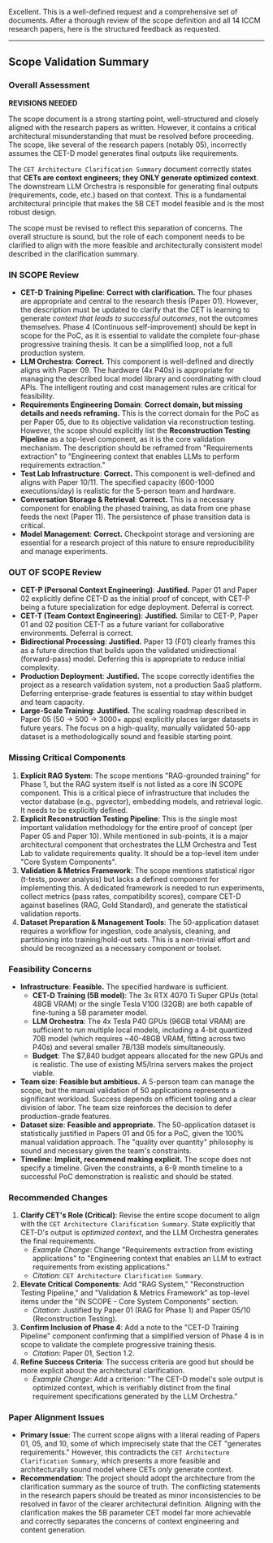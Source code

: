 Excellent. This is a well-defined request and a comprehensive set of documents. After a thorough review of the scope definition and all 14 ICCM research papers, here is the structured feedback as requested.

---

## Scope Validation Summary

### Overall Assessment
**REVISIONS NEEDED**

The scope document is a strong starting point, well-structured and closely aligned with the research papers as written. However, it contains a critical architectural misunderstanding that must be resolved before proceeding. The scope, like several of the research papers (notably 05), incorrectly assumes the CET-D model generates final outputs like requirements.

The `CET Architecture Clarification Summary` document correctly states that **CETs are context engineers; they ONLY generate optimized context**. The downstream LLM Orchestra is responsible for generating final outputs (requirements, code, etc.) based on that context. This is a fundamental architectural principle that makes the 5B CET model feasible and is the most robust design.

The scope must be revised to reflect this separation of concerns. The overall structure is sound, but the role of each component needs to be clarified to align with the more feasible and architecturally consistent model described in the clarification summary.

### IN SCOPE Review
- **CET-D Training Pipeline**: **Correct with clarification.** The four phases are appropriate and central to the research thesis (Paper 01). However, the description must be updated to clarify that the CET is learning to generate *context that leads to successful outcomes*, not the outcomes themselves. Phase 4 (Continuous self-improvement) should be kept in scope for the PoC, as it is essential to validate the complete four-phase progressive training thesis. It can be a simplified loop, not a full production system.
- **LLM Orchestra**: **Correct.** This component is well-defined and directly aligns with Paper 09. The hardware (4x P40s) is appropriate for managing the described local model library and coordinating with cloud APIs. The intelligent routing and cost management rules are critical for feasibility.
- **Requirements Engineering Domain**: **Correct domain, but missing details and needs reframing.** This is the correct domain for the PoC as per Paper 05, due to its objective validation via reconstruction testing. However, the scope should explicitly list the **Reconstruction Testing Pipeline** as a top-level component, as it is the core validation mechanism. The description should be reframed from "Requirements extraction" to "Engineering context that enables LLMs to perform requirements extraction."
- **Test Lab Infrastructure**: **Correct.** This component is well-defined and aligns with Paper 10/11. The specified capacity (600-1000 executions/day) is realistic for the 5-person team and hardware.
- **Conversation Storage & Retrieval**: **Correct.** This is a necessary component for enabling the phased training, as data from one phase feeds the next (Paper 11). The persistence of phase transition data is critical.
- **Model Management**: **Correct.** Checkpoint storage and versioning are essential for a research project of this nature to ensure reproducibility and manage experiments.

### OUT OF SCOPE Review
- **CET-P (Personal Context Engineering)**: **Justified.** Paper 01 and Paper 02 explicitly define CET-D as the initial proof of concept, with CET-P being a future specialization for edge deployment. Deferral is correct.
- **CET-T (Team Context Engineering)**: **Justified.** Similar to CET-P, Paper 01 and 02 position CET-T as a future variant for collaborative environments. Deferral is correct.
- **Bidirectional Processing**: **Justified.** Paper 13 (F01) clearly frames this as a future direction that builds upon the validated unidirectional (forward-pass) model. Deferring this is appropriate to reduce initial complexity.
- **Production Deployment**: **Justified.** The scope correctly identifies the project as a research validation system, not a production SaaS platform. Deferring enterprise-grade features is essential to stay within budget and team capacity.
- **Large-Scale Training**: **Justified.** The scaling roadmap described in Paper 05 (50 -> 500 -> 3000+ apps) explicitly places larger datasets in future years. The focus on a high-quality, manually validated 50-app dataset is a methodologically sound and feasible starting point.

### Missing Critical Components
1.  **Explicit RAG System**: The scope mentions "RAG-grounded training" for Phase 1, but the RAG system itself is not listed as a core IN SCOPE component. This is a critical piece of infrastructure that includes the vector database (e.g., pgvector), embedding models, and retrieval logic. It needs to be explicitly defined.
2.  **Explicit Reconstruction Testing Pipeline**: This is the single most important validation methodology for the entire proof of concept (per Paper 05 and Paper 10). While mentioned in sub-points, it is a major architectural component that orchestrates the LLM Orchestra and Test Lab to validate requirements quality. It should be a top-level item under "Core System Components".
3.  **Validation & Metrics Framework**: The scope mentions statistical rigor (t-tests, power analysis) but lacks a defined component for implementing this. A dedicated framework is needed to run experiments, collect metrics (pass rates, compatibility scores), compare CET-D against baselines (RAG, Gold Standard), and generate the statistical validation reports.
4.  **Dataset Preparation & Management Tools**: The 50-application dataset requires a workflow for ingestion, code analysis, cleaning, and partitioning into training/hold-out sets. This is a non-trivial effort and should be recognized as a necessary component or toolset.

### Feasibility Concerns
- **Infrastructure**: **Feasible.** The specified hardware is sufficient.
    - **CET-D Training (5B model)**: The 3x RTX 4070 Ti Super GPUs (total 48GB VRAM) or the single Tesla V100 (32GB) are both capable of fine-tuning a 5B parameter model.
    - **LLM Orchestra**: The 4x Tesla P40 GPUs (96GB total VRAM) are sufficient to run multiple local models, including a 4-bit quantized 70B model (which requires ~40-48GB VRAM, fitting across two P40s) and several smaller 7B/13B models simultaneously.
    - **Budget**: The $7,840 budget appears allocated for the new GPUs and is realistic. The use of existing M5/Irina servers makes the project viable.
- **Team size**: **Feasible but ambitious.** A 5-person team can manage the scope, but the manual validation of 50 applications represents a significant workload. Success depends on efficient tooling and a clear division of labor. The team size reinforces the decision to defer production-grade features.
- **Dataset size**: **Feasible and appropriate.** The 50-application dataset is statistically justified in Papers 01 and 05 for a PoC, given the 100% manual validation approach. The "quality over quantity" philosophy is sound and necessary given the team's constraints.
- **Timeline**: **Implicit, recommend making explicit.** The scope does not specify a timeline. Given the constraints, a 6-9 month timeline to a successful PoC demonstration is realistic and should be stated.

### Recommended Changes
1.  **Clarify CET's Role (Critical)**: Revise the entire scope document to align with the `CET Architecture Clarification Summary`. State explicitly that CET-D's output is *optimized context*, and the LLM Orchestra generates the final requirements.
    - *Example Change*: Change "Requirements extraction from existing applications" to "Engineering context that enables an LLM to extract requirements from existing applications."
    - *Citation*: `CET Architecture Clarification Summary`.
2.  **Elevate Critical Components**: Add "RAG System," "Reconstruction Testing Pipeline," and "Validation & Metrics Framework" as top-level items under the "IN SCOPE - Core System Components" section.
    - *Citation*: Justified by Paper 01 (RAG for Phase 1) and Paper 05/10 (Reconstruction Testing).
3.  **Confirm Inclusion of Phase 4**: Add a note to the "CET-D Training Pipeline" component confirming that a simplified version of Phase 4 is in scope to validate the complete progressive training thesis.
    - *Citation*: Paper 01, Section 1.2.
4.  **Refine Success Criteria**: The success criteria are good but should be more explicit about the architectural clarification.
    - *Example Change*: Add a criterion: "The CET-D model's sole output is optimized context, which is verifiably distinct from the final requirement specifications generated by the LLM Orchestra."

### Paper Alignment Issues
- **Primary Issue**: The current scope aligns with a literal reading of Papers 01, 05, and 10, some of which imprecisely state that the CET "generates requirements." However, this contradicts the `CET Architecture Clarification Summary`, which presents a more feasible and architecturally sound model where CETs *only* generate context.
- **Recommendation**: The project should adopt the architecture from the clarification summary as the source of truth. The conflicting statements in the research papers should be treated as minor inconsistencies to be resolved in favor of the clearer architectural definition. Aligning with the clarification makes the 5B parameter CET model far more achievable and correctly separates the concerns of context engineering and content generation.
